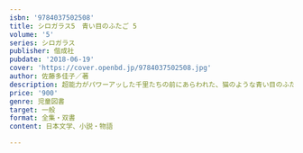 ```yaml
---
isbn: '9784037502508'
title: シロガラス5　青い目のふたご 5
volume: '5'
series: シロガラス
publisher: 偕成社
pubdate: '2018-06-19'
cover: 'https://cover.openbd.jp/9784037502508.jpg'
author: 佐藤多佳子／著
description: 超能力がパワーアッした千里たちの前にあらわれた、猫のような青い目のふたご。おとなたちを巻きこみ、神社をゆるがす夜がくる！
price: '900'
genre: 児童図書
target: 一般
format: 全集・双書
content: 日本文学、小説・物語

---
```

